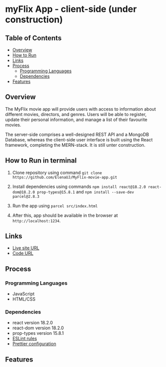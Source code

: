 # myFlix App - client-side (under construction)

## Table of Contents

- [Overview](#overview)
- [How to Run](#how-to-run)
- [Links](#links)
- [Process](#process)
  - [Programming Languages](#programming-languages)
  - [Dependencies](#dependencies)
- [Features](#features)

## Overview

The MyFlix movie app will provide users with access to information about different movies, directors, and genres. Users will be able to register, update their personal information, and manage a list of their favourite movies.

The server-side comprises a well-designed REST API and a MongoDB Database, whereas the client-side user interface is built using the React framework, completing the MERN-stack. It is still unter construction.

## How to Run in terminal

1. Clone repository using command `git clone https://github.com/ElenaUJ/MyFlix-movie-app.git`

2. Install dependencies using commands `npm install react@18.2.0 react-dom@18.2.0 prop-types@15.8.1` and `npm install --save-dev parcel@2.8.3`

3. Run the app using `parcel src/index.html`

4. After this, app should be available in the browser at `http://localhost:1234`.

## Links

- [Live site URL]()
- [Code URL](https://github.com/ElenaUJ/myFlix-client)

## Process

### Programming Languages

- JavaScript
- HTML/CSS

### Dependencies

- react version 18.2.0
- react-dom version 18.2.0
- prop-types version 15.8.1
- [ESLint rules](https://github.com/mydea/simple-pokedex-app/blob/master/.eslintrc)
- [Prettier configuration](https://stackoverflow.com/questions/55430906/prettier-single-quote-for-javascript-and-json-double-quote-for-html-sass-and-c)

## Features
